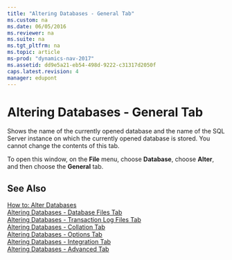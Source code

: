 ```yaml
---
title: "Altering Databases - General Tab"
ms.custom: na
ms.date: 06/05/2016
ms.reviewer: na
ms.suite: na
ms.tgt_pltfrm: na
ms.topic: article
ms-prod: "dynamics-nav-2017"
ms.assetid: dd9e5a21-eb54-498d-9222-c31317d2050f
caps.latest.revision: 4
manager: edupont
---
```

# Altering Databases - General Tab
Shows the name of the currently opened database and the name of the SQL Server instance on which the currently opened database is stored. You cannot change the contents of this tab.  
  
 To open this window, on the **File** menu, choose **Database**, choose **Alter**, and then choose the **General** tab.  
  
## See Also  
 [How to: Alter Databases](How%20to:%20Alter%20Databases.md)   
 [Altering Databases \- Database Files Tab](Altering-Databases---Database-Files-Tab.md)   
 [Altering Databases \- Transaction Log Files Tab](Altering-Databases---Transaction-Log-Files-Tab.md)   
 [Altering Databases \- Collation Tab](Altering-Databases---Collation-Tab.md)   
 [Altering Databases \- Options Tab](Altering-Databases---Options-Tab.md)   
 [Altering Databases \- Integration Tab](Altering-Databases---Integration-Tab.md)   
 [Altering Databases \- Advanced Tab](Altering-Databases---Advanced-Tab.md)